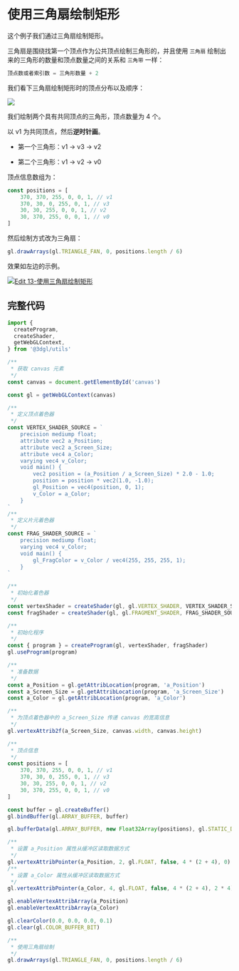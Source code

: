 # 使用三角扇绘制矩形

这个例子我们通过三角扇绘制矩形。

三角扇是围绕找第一个顶点作为公共顶点绘制三角形的，并且使用 `三角扇` 绘制出来的三角形的数量和顶点数量之间的关系和 `三角带` 一样：

```js
顶点数或者索引数 = 三角形数量 + 2
```

我们看下三角扇绘制矩形时的顶点分布以及顺序：


![](https://files.catbox.moe/esxj3i.png)

我们绘制两个具有共同顶点的三角形，顶点数量为 4 个。

以 v1 为共同顶点，然后**逆时针画**。

- 第一个三角形：v1 -> v3 -> v2

- 第二个三角形：v1 -> v2 -> v0

顶点信息数组为：

```js
const positions = [
	370, 370, 255, 0, 0, 1, // v1
	370, 30, 0, 255, 0, 1, // v3
	30, 30, 255, 0, 0, 1, // v2
	30, 370, 255, 0, 0, 1, // v0
]
```

然后绘制方式改为三角扇：

```js
gl.drawArrays(gl.TRIANGLE_FAN, 0, positions.length / 6)
```

效果如左边的示例。

[![Edit 13-使用三角扇绘制矩形](https://codesandbox.io/static/img/play-codesandbox.svg)](https://codesandbox.io/s/13-shi-yong-san-jiao-shan-hui-zhi-ju-xing-xsylj?fontsize=14&hidenavigation=1&theme=dark)

## 完整代码

```js
import {
  createProgram,
  createShader,
  getWebGLContext,
} from '@3dgl/utils'

/**
 * 获取 canvas 元素
 */
const canvas = document.getElementById('canvas')

const gl = getWebGLContext(canvas)

/**
 * 定义顶点着色器
 */
const VERTEX_SHADER_SOURCE = `
	precision mediump float;
	attribute vec2 a_Position;
	attribute vec2 a_Screen_Size;
	attribute vec4 a_Color;
	varying vec4 v_Color;
	void main() {
		vec2 position = (a_Position / a_Screen_Size) * 2.0 - 1.0;
		position = position * vec2(1.0, -1.0);
		gl_Position = vec4(position, 0, 1);
		v_Color = a_Color;
	}
`
/**
 * 定义片元着色器
 */
const FRAG_SHADER_SOURCE = `
	precision mediump float;
	varying vec4 v_Color;
	void main() {
		gl_FragColor = v_Color / vec4(255, 255, 255, 1);
	}
`

/**
 * 初始化着色器
 */
const vertexShader = createShader(gl, gl.VERTEX_SHADER, VERTEX_SHADER_SOURCE)
const fragShader = createShader(gl, gl.FRAGMENT_SHADER, FRAG_SHADER_SOURCE)

/**
 * 初始化程序
 */
const { program } = createProgram(gl, vertexShader, fragShader)
gl.useProgram(program)

/**
 * 准备数据
 */
const a_Position = gl.getAttribLocation(program, 'a_Position')
const a_Screen_Size = gl.getAttribLocation(program, 'a_Screen_Size')
const a_Color = gl.getAttribLocation(program, 'a_Color')

/**
 * 为顶点着色器中的 a_Screen_Size 传递 canvas 的宽高信息
 */
gl.vertexAttrib2f(a_Screen_Size, canvas.width, canvas.height)

/**
 * 顶点信息
 */
const positions = [
	370, 370, 255, 0, 0, 1, // v1
	370, 30, 0, 255, 0, 1, // v3
	30, 30, 255, 0, 0, 1, // v2
	30, 370, 255, 0, 0, 1, // v0
]

const buffer = gl.createBuffer()
gl.bindBuffer(gl.ARRAY_BUFFER, buffer)

gl.bufferData(gl.ARRAY_BUFFER, new Float32Array(positions), gl.STATIC_DRAW)

/**
 * 设置 a_Position 属性从缓冲区读取数据方式
 */
gl.vertexAttribPointer(a_Position, 2, gl.FLOAT, false, 4 * (2 + 4), 0)
/**
 * 设置 a_Color 属性从缓冲区读取数据方式
 */
gl.vertexAttribPointer(a_Color, 4, gl.FLOAT, false, 4 * (2 + 4), 2 * 4)

gl.enableVertexAttribArray(a_Position)
gl.enableVertexAttribArray(a_Color)

gl.clearColor(0.0, 0.0, 0.0, 0.1)
gl.clear(gl.COLOR_BUFFER_BIT)

/**
 * 使用三角扇绘制
 */
gl.drawArrays(gl.TRIANGLE_FAN, 0, positions.length / 6)
```